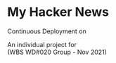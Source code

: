 # My Hacker News

Continuous Deployment on 

An individual project for
<br/>
(WBS WD#020 Group - Nov 2021)

